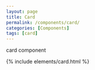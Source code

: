 ```yaml
---
layout: page
title: Card
permalink: /components/card/
categories: [Components]
tags: [card]
---
```


card component

{% include elements/card.html %}